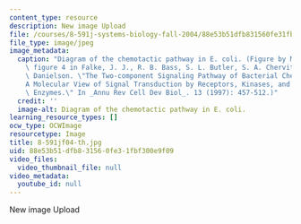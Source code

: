 ```yaml
---
content_type: resource
description: New image Upload
file: /courses/8-591j-systems-biology-fall-2004/88e53b51dfb831560fe31fbf300e9f09_8-591jf04-th.jpg
file_type: image/jpeg
image_metadata:
  caption: "Diagram of the chemotactic pathway in E. coli. (Figure by MIT OCW. After\
    \ figure 4 in Falke, J. J., R. B. Bass, S. L. Butler, S. A. Chervitz, and M. A.\
    \ Danielson. \"The Two-component Signaling Pathway of Bacterial Chemotaxis:\_\
    A Molecular View of Signal Transduction by Receptors, Kinases, and Adaptation\
    \ Enzymes.\" In _Annu Rev Cell Dev Biol_. 13 (1997): 457-512.)"
  credit: ''
  image-alt: Diagram of the chemotactic pathway in E. coli.
learning_resource_types: []
ocw_type: OCWImage
resourcetype: Image
title: 8-591jf04-th.jpg
uid: 88e53b51-dfb8-3156-0fe3-1fbf300e9f09
video_files:
  video_thumbnail_file: null
video_metadata:
  youtube_id: null
---
```

New image Upload

